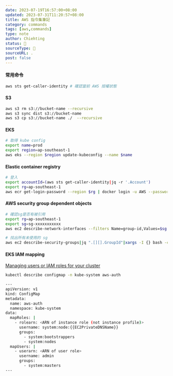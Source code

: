 ```yaml
---
date: 2023-07-19T16:57:00+08:00
updated: 2023-07-31T11:20:57+08:00
title: AWS 指令集筆記
category: commands
tags: [aws,commands]
type: note
author: Chiehting
status: 🌱
sourceType: 📜️
sourceURL: .
post: false
---
```


#### 常用命令

```bash
aws sts get-caller-identity # 確認當前 AWS 授權狀態
```

#### S3

```bash
aws s3 rm s3://bucket-name --recursive
aws s3 sync dist s3://bucket-name
aws s3 cp s3://bucket-name ./  --recursive
```

#### EKS

```bash
# 取得 kube config
export name=prod
export region=ap-southeast-1
aws eks --region $region update-kubeconfig --name $name
```

#### Elastic container registry

```bash
# 登入
export accountId=(aws sts get-caller-identity|jq -r '.Account')
export rg=ap-southeast-1
aws ecr get-login-password --region $rg | docker login -u AWS --password-stdin $accountId.dkr.ecr.$rg.amazonaws.com
```

#### AWS security group dependent objects

```bash
# 確認sg是否有被引用
export rg=ap-southeast-1
export sg=sg-xxxxxxxxxxx
aws ec2 describe-network-interfaces --filters Name=group-id,Values=$sg --region $rg --output json

# 找出所有未使用的 sg
aws ec2 describe-security-groups|jq ".[][].GroupId"|xargs -I {} bash -c "echo '{}' && aws ec2 describe-network-interfaces --filters Name=group-id,Values='{}' --region ap-southeast-1 |jq -c '.NetworkInterfaces| select(. == [])'"
```

#### EKS IAM mapping

[Managing users or IAM roles for your cluster](https://docs.aws.amazon.com/eks/latest/userguide/add-user-role.html)

```bash
kubectl describe configmap -n kube-system aws-auth

---
apiVersion: v1
kind: ConfigMap
metadata:
  name: aws-auth
  namespace: kube-system
data:
  mapRoles: |
    - rolearn: <ARN of instance role (not instance profile)>
      username: system:node:{{EC2PrivateDNSName}}
      groups:
        - system:bootstrappers
        - system:nodes
  mapUsers: |
    - userarn: <ARN of user role>
      username: admin
      groups:
        - system:masters
---
```
